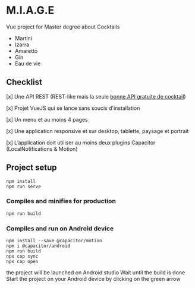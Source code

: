 # M.I.A.G.E

Vue project for Master degree about Cocktails

* Martini
* Izarra
* Amaretto
* Gin
* Eau de vie

## Checklist

[x] Une API REST (REST-like mais la seule [bonne API gratuite de cocktail](https://www.thecocktaildb.com/))

[x] Projet VueJS qui se lance sans soucis d'installation

[x] Un menu et au moins 4 pages

[x] Une application responsive et sur desktop, tablette, paysage et portrait

[x] L’application doit utiliser au moins deux plugins Capacitor (LocalNotifications & Motion)

## Project setup
```
npm install
npm run serve
```

### Compiles and minifies for production
```
npm run build
```

### Compiles and run on Android device
```
npm install --save @capacitor/motion
npm i @capacitor/android
npm run build
npx cap sync
npx cap open
```
the project will be launched on Android studio
Wait until the build is done
Start the project on your Android device by clicking on the green arrow
